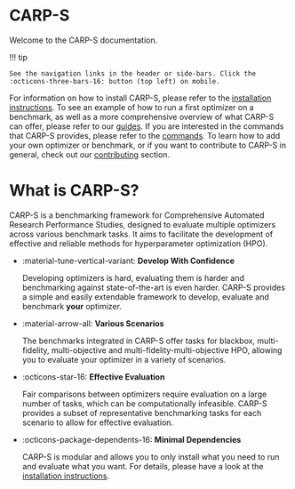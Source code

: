 # CARP-S
Welcome to the CARP-S documentation.

!!! tip

    See the navigation links in the header or side-bars. Click the :octicons-three-bars-16: button (top left) on mobile.

For information on how to install CARP-S, please refer to the [installation instructions](installation.md).
To see an example of how to run a first optimizer on a benchmark, as well as a more comprehensive overview of what CARP-S can offer, please refer to our [guides](guides/first-steps.md).
If you are interested in the commands that CARP-S provides, please refer to the [commands](commands.md).
To learn how to add your own optimizer or benchmark, or if you want to contribute to CARP-S in general, 
check out our [contributing](contributing/index.md) section.

# What is CARP-S?

CARP-S is a benchmarking framework for Comprehensive Automated Research Performance Studies, 
designed to evaluate multiple optimizers across various benchmark tasks. It aims to facilitate 
the development of effective and reliable methods for hyperparameter optimization (HPO).

-   :material-tune-vertical-variant: __Develop With Confidence__

    Developing optimizers is hard, evaluating them is harder and benchmarking
    against state-of-the-art is even harder. CARP-S provides a simple and easily extendable
    framework to develop, evaluate and benchmark **your** optimizer.

-   :material-arrow-all: __Various Scenarios__

    The benchmarks integrated in CARP-S offer tasks for blackbox, multi-fidelity, 
    multi-objective and multi-fidelity-multi-objective HPO, allowing you to evaluate
    your optimizer in a variety of scenarios.

-   :octicons-star-16: __Effective Evaluation__

    Fair comparisons between optimizers require evaluation on a large number of tasks, 
    which can be computationally infeasible. CARP-S provides a subset of representative 
    benchmarking tasks for each scenario to allow for effective evaluation.

-   :octicons-package-dependents-16: __Minimal Dependencies__

    CARP-S is modular and allows you to only install what you need to run and
    evaluate what you want. For details, please have a look at the
    [installation instructions](installation.md).
